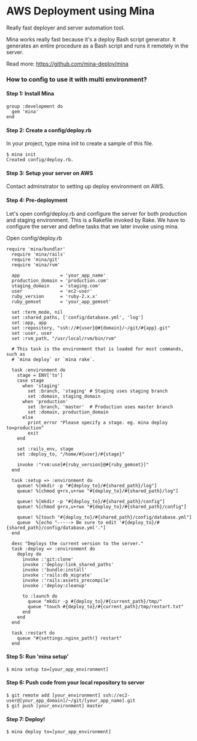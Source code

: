 # AWS Deployment using Mina

Really fast deployer and server automation tool.

Mina works really fast because it's a deploy Bash script generator. It generates an entire procedure as a Bash script and runs it remotely in the server.

Read more: https://github.com/mina-deploy/mina

### How to config to use it with multi environment?

#### Step 1: Install Mina

```
group :development do
  gem 'mina'
end
```

#### Step 2: Create a config/deploy.rb

In your project, type mina init to create a sample of this file.

```
$ mina init
Created config/deploy.rb.
```

#### Step 3: Setup your server on AWS

Contact adminstrator to setting up deploy environment on AWS.

#### Step 4: Pre-deployment

Let's open config/deploy.rb and configure the server for both production and staging environment. This is a Rakefile invoked by Rake. We have to configure the server and define tasks that we later invoke using mina.

Open config/deploy.rb

```
require 'mina/bundler'
  require 'mina/rails'
  require 'mina/git'
  require 'mina/rvm'

  app               = 'your_app_name'
  production_domain = 'production.com'
  staging_domain    = 'staging.com'
  user              = 'ec2-user'
  ruby_version      = 'ruby-2.x.x'
  ruby_gemset       = 'your_app_gemset'

  set :term_mode, nil
  set :shared_paths, ['config/database.yml', 'log']
  set :app, app
  set :repository, "ssh://#{user}@#{domain}/~/git/#{app}.git"
  set :user, user
  set :rvm_path, "/usr/local/rvm/bin/rvm"

  # This task is the environment that is loaded for most commands, such as
  # `mina deploy` or `mina rake`.

  task :environment do
    stage = ENV['to']
    case stage
      when 'staging'
        set :branch, 'staging' # Staging uses staging branch
        set :domain, staging_domain
      when 'production'
        set :branch, 'master'  # Production uses master branch
        set :domain, production_domain
      else
        print_error "Please specify a stage. eg. mina deploy to=production"
        exit
    end

    set :rails_env, stage
    set :deploy_to, "/home/#{user}/#{stage}"

    invoke :"rvm:use[#{ruby_version}@#{ruby_gemset}]"
  end

  task :setup => :environment do
    queue! %[mkdir -p "#{deploy_to}/#{shared_path}/log"]
    queue! %[chmod g+rx,u+rwx "#{deploy_to}/#{shared_path}/log"]

    queue! %[mkdir -p "#{deploy_to}/#{shared_path}/config"]
    queue! %[chmod g+rx,u+rwx "#{deploy_to}/#{shared_path}/config"]

    queue! %[touch "#{deploy_to}/#{shared_path}/config/database.yml"]
    queue  %[echo "-----> Be sure to edit '#{deploy_to}/#{shared_path}/config/database.yml'."]
  end

  desc "Deploys the current version to the server."
  task :deploy => :environment do
    deploy do
      invoke :'git:clone'
      invoke :'deploy:link_shared_paths'
      invoke :'bundle:install'
      invoke :'rails:db_migrate'
      invoke :'rails:assets_precompile'
      invoke :'deploy:cleanup'

      to :launch do
        queue "mkdir -p #{deploy_to}/#{current_path}/tmp/"
        queue "touch #{deploy_to}/#{current_path}/tmp/restart.txt"
      end
    end
  end

  task :restart do
    queue "#{settings.nginx_path!} restart"
  end
```

#### Step 5: Run 'mina setup'

```
$ mina setup to=[your_app_environment]
```

#### Step 6: Push code from your local repository to server

```
$ git remote add [your_environment] ssh://ec2-user@[your_app_domain]/~/git/[your_app_name].git
$ git push [your_environment] master
```

#### Step 7: Deploy!

```
$ mina deploy to=[your_app_environment]
```